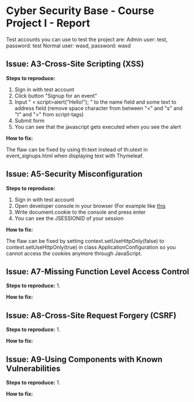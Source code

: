 # Cyber Security Base - Course Project I - Report

Test accounts you can use to test the project are:
Admin user: test, password: test
Normal user: wasd, password: wasd

## Issue: A3-Cross-Site Scripting (XSS)
**Steps to reproduce:**

1. Sign in with test account
2. Click button "Signup for an event"
3. Input " < script>alert("Hello!");</script > " to the name field and some text to address field (remove space character from between "<" and "s" and "t" and ">" from script-tags)
4. Submit form
5. You can see that the javascript gets executed when you see the alert

**How to fix:**

The flaw can be fixed by using th:text instead of th:utext in event_signups.html when displaying text with Thymeleaf.

## Issue: A5-Security Misconfiguration
**Steps to reproduce:**

1. Sign in with test account 
2. Open developer console in your browser (For example like [this](https://developers.google.com/web/tools/chrome-devtools/console/)
3. Write document.cookie to the console and press enter
4. You can see the JSESSIONID of your session

**How to fix:**

The flaw can be fixed by setting context.setUseHttpOnly(false) to context.setUseHttpOnly(true) in class ApplicationConfiguration so you cannot access the cookies anymore through JavaScript.

## Issue: A7-Missing Function Level Access Control
**Steps to reproduce:**
1. 

**How to fix:**


## Issue: A8-Cross-Site Request Forgery (CSRF)
**Steps to reproduce:**
1. 

**How to fix:**


## Issue: A9-Using Components with Known Vulnerabilities
**Steps to reproduce:**
1. 

**How to fix:**

